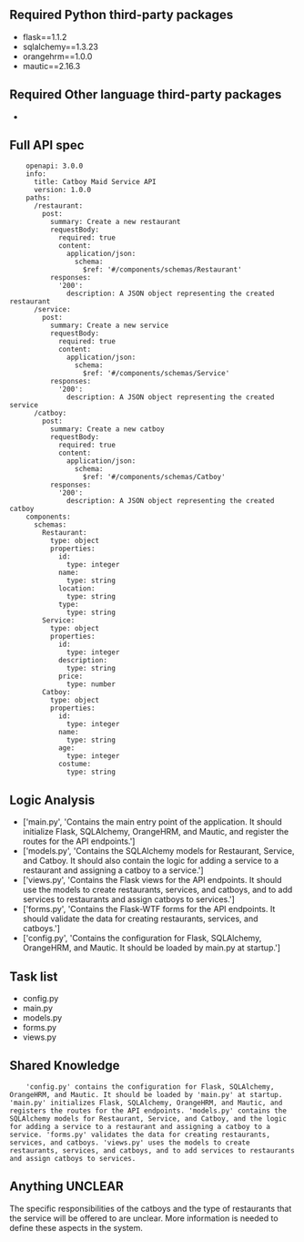 ## Required Python third-party packages

- flask==1.1.2
- sqlalchemy==1.3.23
- orangehrm==1.0.0
- mautic==2.16.3

## Required Other language third-party packages

- 

## Full API spec


        openapi: 3.0.0
        info:
          title: Catboy Maid Service API
          version: 1.0.0
        paths:
          /restaurant:
            post:
              summary: Create a new restaurant
              requestBody:
                required: true
                content:
                  application/json:
                    schema:
                      $ref: '#/components/schemas/Restaurant'
              responses:
                '200':
                  description: A JSON object representing the created restaurant
          /service:
            post:
              summary: Create a new service
              requestBody:
                required: true
                content:
                  application/json:
                    schema:
                      $ref: '#/components/schemas/Service'
              responses:
                '200':
                  description: A JSON object representing the created service
          /catboy:
            post:
              summary: Create a new catboy
              requestBody:
                required: true
                content:
                  application/json:
                    schema:
                      $ref: '#/components/schemas/Catboy'
              responses:
                '200':
                  description: A JSON object representing the created catboy
        components:
          schemas:
            Restaurant:
              type: object
              properties:
                id:
                  type: integer
                name:
                  type: string
                location:
                  type: string
                type:
                  type: string
            Service:
              type: object
              properties:
                id:
                  type: integer
                description:
                  type: string
                price:
                  type: number
            Catboy:
              type: object
              properties:
                id:
                  type: integer
                name:
                  type: string
                age:
                  type: integer
                costume:
                  type: string
     

## Logic Analysis

- ['main.py', 'Contains the main entry point of the application. It should initialize Flask, SQLAlchemy, OrangeHRM, and Mautic, and register the routes for the API endpoints.']
- ['models.py', 'Contains the SQLAlchemy models for Restaurant, Service, and Catboy. It should also contain the logic for adding a service to a restaurant and assigning a catboy to a service.']
- ['views.py', 'Contains the Flask views for the API endpoints. It should use the models to create restaurants, services, and catboys, and to add services to restaurants and assign catboys to services.']
- ['forms.py', 'Contains the Flask-WTF forms for the API endpoints. It should validate the data for creating restaurants, services, and catboys.']
- ['config.py', 'Contains the configuration for Flask, SQLAlchemy, OrangeHRM, and Mautic. It should be loaded by main.py at startup.']

## Task list

- config.py
- main.py
- models.py
- forms.py
- views.py

## Shared Knowledge


        'config.py' contains the configuration for Flask, SQLAlchemy, OrangeHRM, and Mautic. It should be loaded by 'main.py' at startup. 'main.py' initializes Flask, SQLAlchemy, OrangeHRM, and Mautic, and registers the routes for the API endpoints. 'models.py' contains the SQLAlchemy models for Restaurant, Service, and Catboy, and the logic for adding a service to a restaurant and assigning a catboy to a service. 'forms.py' validates the data for creating restaurants, services, and catboys. 'views.py' uses the models to create restaurants, services, and catboys, and to add services to restaurants and assign catboys to services.
    

## Anything UNCLEAR

The specific responsibilities of the catboys and the type of restaurants that the service will be offered to are unclear. More information is needed to define these aspects in the system.

